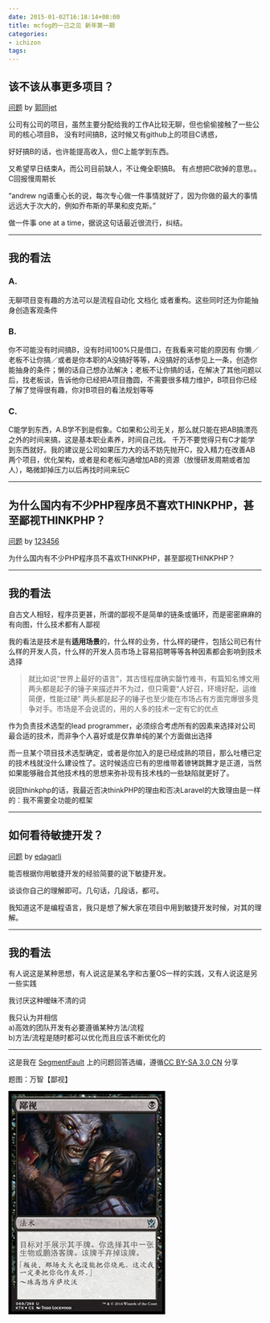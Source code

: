 ```yaml
---
date: 2015-01-02T16:18:14+08:00
title: mcfog的一己之见 新年第一期
categories:
- ichizon
tags:
---
```


<!--================================!-->

## **该不该从事更多项目？** ##

[问题](http://segmentfault.com/q/1010000002439221/a-1020000002439395) by [郭同jet](http://segmentfault.com/u/guotong1988)

公司有公司的项目，虽然主要分配给我的工作A比较无聊，但也偷偷接触了一些公司的核心项目B，
没有时间搞B，这时候又有github上的项目C诱惑，

好好搞B的话，也许能提高收入，但C上能学到东西。

又希望早日结束A，而公司目前缺人，不让俺全职搞B。
有点想把C砍掉的意思。。C回报慢周期长



“andrew ng语重心长的说，每次专心做一件事情就好了，因为你做的最大的事情远远大于次大的，例如乔布斯的苹果和皮克斯。”

做一件事 one at a time，据说这句话最近很流行，纠结。

---

## 我的看法

<!--more-->

### A.
无聊项目变有趣的方法可以是流程自动化 文档化 或者重构。这些同时还为你能抽身创造客观条件

### B.
 你不可能没有时间搞B，没有时间100%只是借口，在我看来可能的原因有 你懒／老板不让你搞／或者是你本职的A没搞好等等，A没搞好的话参见上一条，创造你能抽身的条件；懒的话自己想办法解决；老板不让你搞的话，在解决了其他问题以后，找老板谈，告诉他你已经把A项目撸圆，不需要很多精力维护，B项目你已经了解了觉得很有趣，你对B项目的看法规划等等

### C. 
C能学到东西，A.B学不到是假象。C如果和公司无关，那么就只能在把AB搞漂亮之外的时间来搞，这是基本职业素养，时间自己找。 千万不要觉得只有C才能学到东西就好。我的建议是公司如果压力大的话不妨先抛开C，投入精力在改善AB两个项目，优化架构，或者是和老板沟通增加AB的资源（放慢研发周期或者加人），略微卸掉压力以后再找时间来玩C

---

<!--================================!-->

## **为什么国内有不少PHP程序员不喜欢THINKPHP，甚至鄙视THINKPHP？** ##

[问题](http://segmentfault.com/q/1010000002443290) by [123456](http://segmentfault.com/u/xiaohuaer)

为什么国内有不少PHP程序员不喜欢THINKPHP，甚至鄙视THINKPHP？

---

## 我的看法

自古文人相轻，程序员更甚，所谓的鄙视不是简单的链条或循环，而是密密麻麻的有向图，什么技术都有人鄙视

我的看法是技术是有**适用场景**的，什么样的业务，什么样的硬件，包括公司已有什么样的开发人员，什么样的开发人员市场上容易招聘等等各种因素都会影响到技术选择

> 就比如说“世界上最好的语言”，其古怪程度确实罄竹难书，有篇知名博文用两头都是起子的锤子来描述并不为过，但只需要“人好召，环境好配，运维简便，性能过硬” 两头都是起子的锤子也至少能在市场占有方面完爆很多竞争对手。市场是不会说谎的，用的人多的技术一定有它的优点

作为负责技术选型的lead programmer，必须综合考虑所有的因素来选择对公司最合适的技术，而非争个人喜好或是仅靠单纯的某个方面做出选择

而一旦某个项目技术选型确定，或者是你加入的是已经成熟的项目，那么吐槽已定的技术栈就没什么建设性了。这时候适应已有的思维带着镣铐跳舞才是正道，当然如果能够融合其他技术栈的思想来弥补现有技术栈的一些缺陷就更好了。

说回thinkphp的话，我最近否决thinkPHP的理由和否决Laravel的大致理由是一样的：我不需要全功能的框架

---

<!--================================!-->

## **如何看待敏捷开发？** ##

[问题](http://segmentfault.com/q/1010000000487553) by [edagarli](http://segmentfault.com/u/edagarli)

能否根据你用敏捷开发的经验简要的说下敏捷开发。

谈谈你自己的理解即可。几句话，几段话，都可。

我知道这不是编程语言，我只是想了解大家在项目中用到敏捷开发时候，对其的理解。

---

## 我的看法

有人说这是某种思想，有人说这是某名字和古董OS一样的实践，又有人说这是另一些实践

我讨厌这种暧昧不清的词

我只认为并相信  
a)高效的团队开发有必要遵循某种方法/流程  
b)方法/流程是随时都可以优化而且应该不断优化的

---

这是我在 [SegmentFault](http://segmentfault.com/) 上的问题回答选编，遵循[CC BY-SA 3.0 CN](http://creativecommons.org/licenses/by-sa/3.0/cn/) 分享

题图：万智【鄙视】

![](/img/2015-q1/ktk69.jpg)
